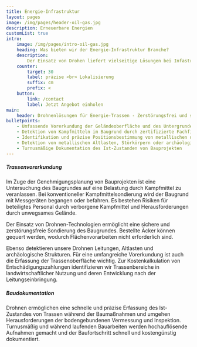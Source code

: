 ```yaml
---
title: Energie-Infrastruktur
layout: pages
image: /img/pages/header-oil-gas.jpg
description: Erneuerbare Energien
customList: true
intro:
    image: /img/pages/intro-oil-gas.jpg
    heading: Was bieten wir der Energie-Infrastruktur Branche?
    description:
        Der Einsatz von Drohen liefert vielseitige Lösungen bei Infastruktur Projekten. Ob Trassenvorerkundung oder Baudokumentation, wir unterstützen Unternehmen in unterschiedlichen Bauphasen.
    counter:
        target: 30
        label: präzise <br> Lokalisierung
        suffix: cm
        prefix: <
    button:
        link: /contact
        label: Jetzt Angebot einholen
main:
    header: Drohnenlösungen für Energie-Trassen - Zerstörungsfrei und sicher
bulletpoints:
    - Umfassende Vorerkundung der Geländeoberfläche und des Untergrundes
    - Detektion von Kampfmitteln im Baugrund durch zertifizierte Fachfirma nach §7 und § 20 SprengG
    - Identifikation und präzise Positionsbestimmung von metallischen und stromführenden Leitungen
    - Detektion von metallischen Altlasten, Störkörpern oder archäologischen Strukturen
    - Turnusmäßige Dokumentation des Ist-Zustanden von Bauprojekten
---
```


##### Trassenvorerkundung

Im Zuge der Genehmigungsplanung von Bauprojekten ist eine Untersuchung des Baugrundes auf eine Belastung durch Kampfmittel zu veranlassen. Bei konventioneller Kampfmittelsondierung wird der Baugrund mit Messgeräten begangen oder befahren. Es bestehen Risiken für beteiligtes Personal durch verborgene Kampfmittel und Herausforderungen durch unwegsames Gelände.

Der Einsatz von Drohnen-Technologien ermöglicht eine sichere  und zerstörungsfreie Sondierung des Baugrundes. Bestellte Äcker können gequert werden, wodurch Flächenvorarbeiten nicht erforderlich sind.

Ebenso detektieren unsere Drohnen Leitungen, Altlasten und archäologische Strukturen. Für eine umfangreiche Vorerkundung ist auch die Erfassung der Trassenoberfläche wichtig. Zur Kostenkalkulation von Entschädigungszahlungen identifizieren wir Trassenbereiche in landwirtschaftlicher Nutzung und deren Entwicklung nach der Leitungseinbringung.

##### Baudokumentation

Drohnen ermöglichen eine schnelle und präzise Erfassung des Ist-Zustandes von Trassen während der Baumaßnahmen und umgehen Herausforderungen der bodengebundenen Vermessung und Inspektion. Turnusmäßig und während laufenden Bauarbeiten werden hochauflösende Aufnahmen gemacht und der Baufortschritt schnell und kostengünstig dokumentiert.
